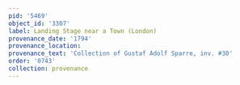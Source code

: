 ```yaml
---
pid: '5469'
object_id: '3307'
label: Landing Stage near a Town (London)
provenance_date: '1794'
provenance_location:
provenance_text: 'Collection of Gustaf Adolf Sparre, inv. #30'
order: '0743'
collection: provenance
---
```

